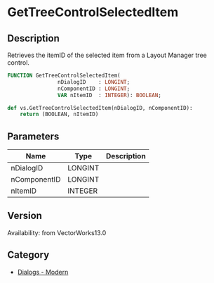 # GetTreeControlSelectedItem

## Description
Retrieves the itemID of the selected item from a Layout Manager tree control.

```pascal
FUNCTION GetTreeControlSelectedItem(
				nDialogID    : LONGINT;
				nComponentID : LONGINT;
				VAR nItemID  : INTEGER): BOOLEAN;
```

```python
def vs.GetTreeControlSelectedItem(nDialogID, nComponentID):
    return (BOOLEAN, nItemID)
```

## Parameters
|Name|Type|Description|
|---|---|---|
|nDialogID|LONGINT|   |
|nComponentID|LONGINT|   |
|nItemID|INTEGER|   |

## Version
Availability: from VectorWorks13.0

## Category
* [Dialogs - Modern](../Categories/Dialogs%20-%20Modern.md)
